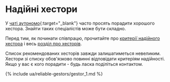 # Надійні хестори

У [чаті аутономо](https://bit.ly/it-autonomos-es){:target="_blank"} часто просять порадити хорошого хестора. Знайти
таких спеціалістів може бути складно.

Перед тим, як починати співпрацю, прочитайте про [критерії надійного хестора](#критерії-надійного-хестора) і
весь [розділ про хесторів](#хестор-1).

Список рекомендованих хесторів завжди залишатиметься невеликим. Хестори зі списку обов'язково повинні відповідати
критеріям надійності. Якщо у вас є кого порадити - будь ласка поділіться контактом.

{% include ua/reliable-gestors/gestor_1.md %}

